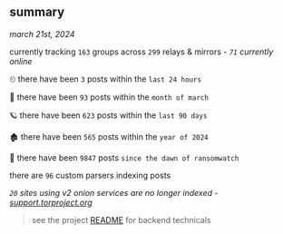 
## summary
_march 21st, 2024_

currently tracking `163` groups across `299` relays & mirrors - _`71` currently online_

⏲ there have been `3` posts within the `last 24 hours`

🦈 there have been `93` posts within the `month of march`

🪐 there have been `623` posts within the `last 90 days`

🏚 there have been `565` posts within the `year of 2024`

🦕 there have been `9847` posts `since the dawn of ransomwatch`

there are `96` custom parsers indexing posts

_`20` sites using v2 onion services are no longer indexed - [support.torproject.org](https://support.torproject.org/onionservices/v2-deprecation/)_

> see the project [README](https://github.com/joshhighet/ransomwatch#ransomwatch--) for backend technicals
